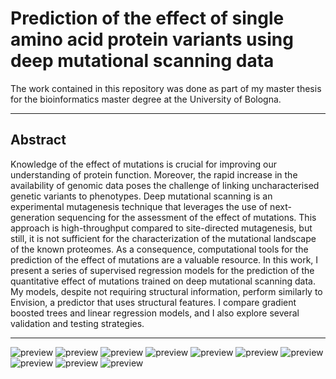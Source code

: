 # Prediction of the effect of single amino acid protein variants using deep mutational scanning data

The work contained in this repository was done as part of my master thesis for the bioinformatics master degree at the University of Bologna.

***
## Abstract
Knowledge of the effect of mutations is crucial for improving our understanding of protein function.
Moreover, the rapid increase in the availability of genomic data poses the challenge of linking uncharacterised genetic variants to phenotypes.
Deep mutational scanning is an experimental mutagenesis technique that leverages the use of next-generation sequencing for the assessment of the effect of mutations.
This approach is high-throughput compared to site-directed mutagenesis, but still, it is not sufficient for the characterization of the mutational landscape of the known proteomes.
As a consequence, computational tools for the prediction of the effect of mutations are a valuable resource.
In this work, I present a series of supervised regression models for the prediction of the quantitative effect of mutations trained on deep mutational scanning data.
My models, despite not requiring structural information, perform similarly to Envision, a predictor that uses structural features.
I compare gradient boosted trees and linear regression models, and I also explore several validation and testing strategies.
***
![preview](preview/master_thesis_manuscript-0.png)
![preview](preview/master_thesis_manuscript-1.png)
![preview](preview/master_thesis_manuscript-2.png)
![preview](preview/master_thesis_manuscript-3.png)
![preview](preview/master_thesis_manuscript-4.png)
![preview](preview/master_thesis_manuscript-5.png)
![preview](preview/master_thesis_manuscript-6.png)
![preview](preview/master_thesis_manuscript-7.png)
![preview](preview/master_thesis_manuscript-8.png)
![preview](preview/master_thesis_manuscript-9.png)
